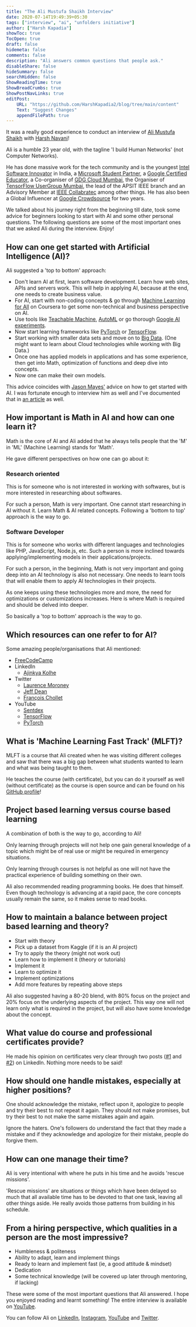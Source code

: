 ```yaml
---
title: "The Ali Mustufa Shaikh Interview"
date: 2020-07-14T19:49:39+05:30
tags: ["interview", "ai", "unfolders initiative"]
author: ["Harsh Kapadia"]
showToc: true
TocOpen: true
draft: false
hidemeta: false
comments: false
description: "Ali answers common questions that people ask."
disableShare: false
hideSummary: false
searchHidden: false
ShowReadingTime: true
ShowBreadCrumbs: true
ShowPostNavLinks: true
editPost:
    URL: "https://github.com/HarshKapadia2/blog/tree/main/content"
    Text: "Suggest Changes"
    appendFilePath: true
---
```


It was a really good experience to conduct an interview of [Ali Mustufa Shaikh](https://iali.dev) with [Harsh Navani](https://www.linkedin.com/in/harshnavani)!

Ali is a humble 23 year old, with the tagline 'I build Human Networks' (not Computer Networks).

He has done massive work for the tech community and is the youngest [Intel Software Innovator](https://software.intel.com/content/www/us/en/develop/community/innovators.html) in India, a [Microsoft Student Partner](https://studentambassadors.microsoft.com/en-us), a [Google Certified Educator](https://teachercenter.withgoogle.com/certification_level1), a Co-organiser of [GDG Cloud Mumbai](https://www.meetup.com/Google-Cloud-Developer-Community-Mumbai), the Organiser of [TensorFlow UserGroup Mumbai](https://twitter.com/tfugmumbai), the lead of the APSIT IEEE branch and an Advisory Member at [IEEE Collabratec](https://ieee-collabratec.ieee.org) among other things. He has also been a Global Influencer at [Google Crowdsource](https://crowdsource.google.com) for two years.

We talked about his journey right from the beginning till date, took some advice for beginners looking to start with AI and some other personal questions. The following questions are some of the most important ones that we asked Ali during the interview. Enjoy!

## How can one get started with Artificial Intelligence (AI)?

Ali suggested a 'top to bottom' approach:

-   Don't learn AI at first, learn software development. Learn how web sites, APIs and servers work. This will help in applying AI, because at the end, one needs to create business value.
-   For AI, start with non-coding concepts & go through [Machine Learning for All](https://www.coursera.org/learn/uol-machine-learning-for-all) on Coursera to get some non-technical and business perspective on AI.
-   Use tools like [Teachable Machine](https://teachablemachine.withgoogle.com), [AutoML](https://cloud.google.com/automl) or go thorough [Google AI experiments](https://experiments.withgoogle.com/collection/ai).
-   Now start learning frameworks like [PyTorch](https://pytorch.org) or [TensorFlow](https://www.tensorflow.org).
-   Start working with smaller data sets and move on to [Big Data](https://www.oracle.com/big-data/what-is-big-data.html). (One might want to learn about Cloud technologies while working with Big Data.)
-   Once one has applied models in applications and has some experience, then get into Math, optimization of functions and deep dive into concepts.
-   Now one can make their own models.

This advice coincides with [Jason Mayes'](https://www.linkedin.com/in/creativetech) advice on how to get started with AI. I was fortunate enough to interview him as well and I've documented that in [an article](https://blog.harshkapadia.me/2020/jason-mayes) as well.

## How important is Math in AI and how can one learn it?

Math is the core of AI and Ali added that he always tells people that the 'M' in 'ML' (Machine Learning) stands for 'Math'.

He gave different perspectives on how one can go about it:

### Research oriented

This is for someone who is not interested in working with softwares, but is more interested in researching about softwares.

For such a person, Math is very important. One cannot start researching in AI without it. Learn Math & AI related concepts. Following a 'bottom to top' approach is the way to go.

### Software Developer

This is for someone who works with different languages and technologies like PHP, JavaScript, Node.js, etc. Such a person is more inclined towards applying/implementing models in their applications/projects.

For such a person, in the beginning, Math is not very important and going deep into an AI technology is also not necessary. One needs to learn tools that will enable them to apply AI technologies in their projects.

As one keeps using these technologies more and more, the need for optimizations or customizations increases. Here is where Math is required and should be delved into deeper.

So basically a 'top to bottom' approach is the way to go.

## Which resources can one refer to for AI?

Some amazing people/organisations that Ali mentioned:

-   [FreeCodeCamp](https://www.freecodecamp.org)
-   LinkedIn
    -   [Ajinkya Kolhe](https://www.linkedin.com/in/ajinkyakolhe112)
-   Twitter
    -   [Laurence Moroney](https://twitter.com/lmoroney)
    -   [Jeff Dean](https://twitter.com/JeffDean)
    -   [François Chollet](https://twitter.com/fchollet)
-   YouTube
    -   [Sentdex](https://www.youtube.com/user/sentdex)
    -   [TensorFlow](https://www.youtube.com/channel/UC0rqucBdTuFTjJiefW5t-IQ)
    -   [PyTorch](https://www.youtube.com/channel/UCWXI5YeOsh03QvJ59PMaXFw)

## What is 'Machine Learning Fast Track' (MLFT)?

MLFT is a course that Ali created when he was visiting different colleges and saw that there was a big gap between what students wanted to learn and what was being taught to them.

He teaches the course (with certificate), but you can do it yourself as well (without certificate) as the course is open source and can be found on his [GitHub profile](https://github.com/ialimustufa/MLFT)!

## Project based learning versus course based learning

A combination of both is the way to go, according to Ali!

Only learning through projects will not help one gain general knowledge of a topic which might be of real use or might be required in emergency situations.

Only learning through courses is not helpful as one will not have the practical experience of building something on their own.

Ali also recommended reading programming books. He does that himself. Even though technology is advancing at a rapid pace, the core concepts usually remain the same, so it makes sense to read books.

## How to maintain a balance between project based learning and theory?

-   Start with theory
-   Pick up a dataset from Kaggle (if it is an AI project)
-   Try to apply the theory (might not work out)
-   Learn how to implement it (theory or tutorials)
-   Implement it
-   Learn to optimize it
-   Implement optimizations
-   Add more features by repeating above steps

Ali also suggested having a 80-20 blend, with 80% focus on the project and 20% focus on the underlying aspects of the project. This way one will not learn only what is required in the project, but will also have some knowledge about the concept.

## What value do course and professional certificates provide?

He made his opinion on certificates very clear through two posts ([#1](https://www.linkedin.com/posts/ialimustufa_unpopular-opinion-students-activity-6665586501444861952-EyP-) and [#2](https://www.linkedin.com/posts/ialimustufa_certifications-students-developers-activity-6664515369413279744-ojo7)) on LinkedIn. Nothing more needs to be said!

## How should one handle mistakes, especially at higher positions?

One should acknowledge the mistake, reflect upon it, apologize to people and try their best to not repeat it again. They should not make promises, but try their best to not make the same mistakes again and again.

Ignore the haters. One's followers do understand the fact that they made a mistake and if they acknowledge and apologize for their mistake, people do forgive them.

## How can one manage their time?

Ali is very intentional with where he puts in his time and he avoids 'rescue missions'.

'Rescue missions' are situations or things which have been delayed so much that all available time has to be devoted to that one task, leaving all other things aside. He really avoids those patterns from building in his schedule.

## From a hiring perspective, which qualities in a person are the most impressive?

-   Humbleness & politeness
-   Ability to adapt, learn and implement things
-   Ready to learn and implement fast (ie, a good attitude & mindset)
-   Dedication
-   Some technical knowledge (will be covered up later through mentoring, if lacking)

These were some of the most important questions that Ali answered. I hope you enjoyed reading and learnt something! The entire interview is available on [YouTube](https://www.youtube.com/watch?v=RfkDB-zCmB8).

You can follow Ali on [LinkedIn](https://www.linkedin.com/in/ialimustufa), [Instagram](https://www.instagram.com/ialimustufa), [YouTube](https://www.youtube.com/channel/UC3jEwz5huWo3HdyGm6icDzQ) and [Twitter](https://twitter.com/ialimustufa).
